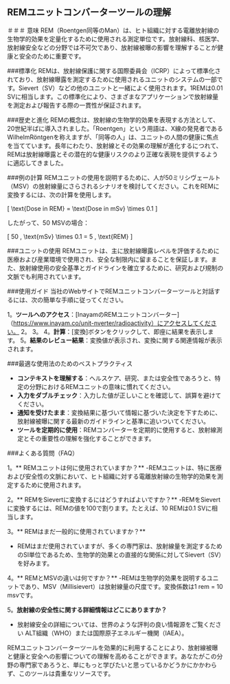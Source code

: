 ## REMユニットコンバーターツールの理解

＃＃＃ 意味
REM（Roentgen同等のMan）は、ヒト組織に対する電離放射線の生物学的効果を定量化するために使用される測定単位です。放射線科、核医学、放射線安全などの分野では不可欠であり、放射線被曝の影響を理解することが健康と安全のために重要です。

###標準化
REMは、放射線保護に関する国際委員会（ICRP）によって標準化されており、放射線曝露を測定するために使用されるユニットのシステムの一部です。Sievert（SV）などの他のユニットと一緒によく使用されます。1REMは0.01 SVに相当します。この標準化により、さまざまなアプリケーションで放射線量を測定および報告する際の一貫性が保証されます。

###歴史と進化
REMの概念は、放射線の生物学的効果を表現する方法として、20世紀半ばに導入されました。「Roentgen」という用語は、X線の発見者であるWilhelmRöntgenを称えますが、「同等の人」は、ユニットの人間の健康に焦点を当てています。長年にわたり、放射線とその効果の理解が進化するにつれて、REMは放射線曝露とその潜在的な健康リスクのより正確な表現を提供するように適応してきました。

###例の計算
REMユニットの使用を説明するために、人が50ミリシヴェールト（MSV）の放射線量にさらされるシナリオを検討してください。これをREMに変換するには、次の計算を使用します。

\[ \text{Dose in REM} = \text{Dose in mSv} \times 0.1 \]

したがって、50 MSVの場合：

\[ 50 \, \text{mSv} \times 0.1 = 5 \, \text{REM} \]

###ユニットの使用
REMユニットは、主に放射線曝露レベルを評価するために医療および産業環境で使用され、安全な制限内に留まることを保証します。また、放射線使用の安全基準とガイドラインを確立するために、研究および規制の文脈でも利用されています。

###使用ガイド
当社のWebサイトでREMユニットコンバーターツールと対話するには、次の簡単な手順に従ってください。

1。**ツールへのアクセス**：[InayamのREMユニットコンバーター]（https://www.inayam.co/unit-nverter/radioactivity）にアクセスしてください。
2。
3。
4。**計算**：[変換]ボタンをクリックして、即座に結果を表示します。
5。**結果のレビュー結果**：変換値が表示され、変換に関する関連情報が表示されます。

###最適な使用法のためのベストプラクティス
-  **コンテキストを理解する**：ヘルスケア、研究、または安全性であろうと、特定の分野におけるREMユニットの意味に慣れてください。
-  **入力をダブルチェック**：入力した値が正しいことを確認して、誤算を避けてください。
-  **通知を受けたまま**：変換結果に基づいて情報に基づいた決定を下すために、放射線被曝に関する最新のガイドラインと基準に追いついてください。
-  **ツールを定期的に使用**：REMコンバーターを定期的に使用すると、放射線測定とその重要性の理解を強化することができます。

###よくある質問（FAQ）

1。** REMユニットは何に使用されていますか？**
-REMユニットは、特に医療および安全性の文脈において、ヒト組織に対する電離放射線の生物学的効果を測定するために使用されます。

2。** REMをSievertに変換するにはどうすればよいですか？**
-REMをSievertに変換するには、REMの値を100で割ります。たとえば、10 REMは0.1 SVに相当します。

3。** REMはまだ一般的に使用されていますか？**
-  REMはまだ使用されていますが、多くの専門家は、放射線量を測定するためのSI単位であるため、生物学的効果との直接的な関係に対してSievert（SV）を好みます。

4。** REMとMSVの違いは何ですか？**
-REMは生物学的効果を説明するユニットであり、MSV（Millisievert）は放射線量の尺度です。変換係数は1 rem = 10 msvです。

5。**放射線の安全性に関する詳細情報はどこにありますか？**
- 放射線安全の詳細については、世界のような評判の良い情報源をご覧ください ALT組織（WHO）または国際原子エネルギー機関（IAEA）。

REMユニットコンバーターツールを効果的に利用することにより、放射線被曝と健康と安全への影響についての理解を高めることができます。あなたがこの分野の専門家であろうと、単にもっと学びたいと思っているかどうかにかかわらず、このツールは貴重なリソースです。